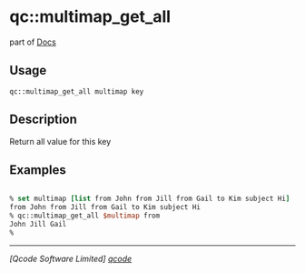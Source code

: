 qc::multimap_get_all
====================

part of [Docs](.)

Usage
-----
`qc::multimap_get_all multimap key`

Description
-----------
Return all value for this key

Examples
--------
```tcl

% set multimap [list from John from Jill from Gail to Kim subject Hi]
from John from Jill from Gail to Kim subject Hi
% qc::multimap_get_all $multimap from
John Jill Gail
% 

```

----------------------------------
*[Qcode Software Limited] [qcode]*

[qcode]: http://www.qcode.co.uk "Qcode Software"